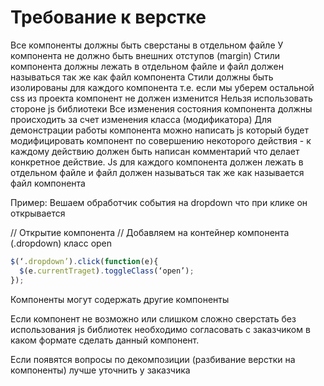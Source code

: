 # Требование к верстке

Все компоненты должны быть сверстаны в отдельном файле 
У компонента не должно быть внешних отступов (margin)
Стили компонента должны лежать в отдельном файле и файл должен называться так же как файл компонента 
Стили должны быть изолированы для каждого компонента т.е. если мы уберем остальной css из проекта компонент не должен изменится 
Нельзя использовать стороне js библиотеки 
Все изменения состояния компонента должны происходить за счет изменения класса (модификатора)
Для демонстрации работы компонента можно написать js который будет модифицировать компонент по совершению некоторого действия - к каждому действию должен быть написан комментарий что делает конкретное действие. Js для каждого компонента должен лежать в отдельном файле и файл должен называться так же как называется файл компонента 

Пример: Вешаем обработчик события на dropdown что при клике он открывается

// Открытие компонента 
// Добавляем на контейнер компонента (.dropdown) класс open

```js
$(‘.dropdown’).click(function(e){   
  $(e.currentTraget).toggleClass(‘open’);
});
```

Компоненты могут содержать другие компоненты       

Если компонент не возможно или слишком сложно сверстать без использования js библиотек необходимо согласовать с заказчиком в каком формате сделать данный компонент.   

Если появятся вопросы по декомпозиции (разбивание верстки на компоненты) лучше уточнить у заказчика
